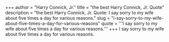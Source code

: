 +++
author = "Harry Connick, Jr."
title = "the best Harry Connick, Jr. Quote"
description = "the best Harry Connick, Jr. Quote: I say sorry to my wife about five times a day for various reasons."
slug = "i-say-sorry-to-my-wife-about-five-times-a-day-for-various-reasons"
quote = '''I say sorry to my wife about five times a day for various reasons.'''
+++
I say sorry to my wife about five times a day for various reasons.
